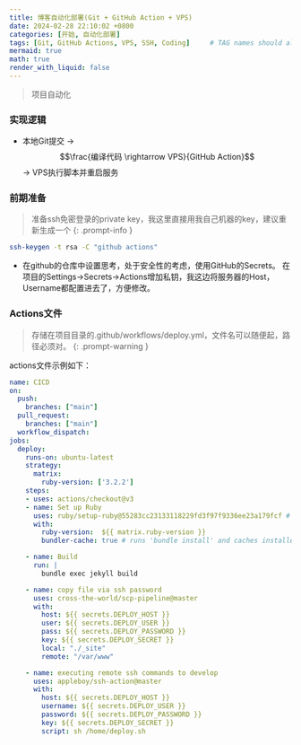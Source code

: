 ```yaml
---
title: 博客自动化部署(Git + GitHub Action + VPS)
date: 2024-02-28 22:10:02 +0800
categories: [开始, 自动化部署]
tags: [Git, GitHub Actions, VPS, SSH, Coding]     # TAG names should always be lowercase
mermaid: true
math: true
render_with_liquid: false
---
```


> 项目自动化

### 实现逻辑

- 本地Git提交 $\rightarrow$ $$\frac{编译代码 \rightarrow VPS}{GitHub Action}$$ $\rightarrow$ VPS执行脚本并重启服务

### 前期准备

> 准备ssh免密登录的private key，我这里直接用我自己机器的key，建议重新生成一个
{: .prompt-info }

``` bash
ssh-keygen -t rsa -C "github actions"
```

- 在github的仓库中设置思考，处于安全性的考虑，使用GitHub的Secrets。 在项目的Settings->Secrets->Actions增加私钥，我这边将服务器的Host，Username都配置进去了，方便修改。

### Actions文件

> 存储在项目目录的.github/workflows/deploy.yml，文件名可以随便起，路径必须对。
{: .prompt-warning }

actions文件示例如下：

``` yml
name: CICD
on:
  push:
    branches: ["main"]
  pull_request:
    branches: ["main"]
  workflow_dispatch:
jobs:
  deploy:
    runs-on: ubuntu-latest
    strategy:
      matrix:
        ruby-version: ['3.2.2']
    steps:
    - uses: actions/checkout@v3
    - name: Set up Ruby
      uses: ruby/setup-ruby@55283cc23133118229fd3f97f9336ee23a179fcf # v1.146.0
      with:
        ruby-version:  ${{ matrix.ruby-version }}
        bundler-cache: true # runs 'bundle install' and caches installed gems automatically

    - name: Build
      run: |
        bundle exec jekyll build

    - name: copy file via ssh password
      uses: cross-the-world/scp-pipeline@master
      with:
        host: ${{ secrets.DEPLOY_HOST }}
        user: ${{ secrets.DEPLOY_USER }}
        pass: ${{ secrets.DEPLOY_PASSWORD }}
        key: ${{ secrets.DEPLOY_SECRET }}
        local: "./_site"
        remote: "/var/www"

    - name: executing remote ssh commands to develop
      uses: appleboy/ssh-action@master
      with:
        host: ${{ secrets.DEPLOY_HOST }}
        username: ${{ secrets.DEPLOY_USER }}
        password: ${{ secrets.DEPLOY_PASSWORD }}
        key: ${{ secrets.DEPLOY_SECRET }}
        script: sh /home/deploy.sh
```
